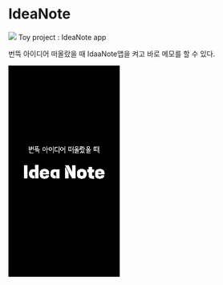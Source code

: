 # IdeaNote
<img src="https://img.shields.io/badge/Android-3DDC84?style=for-the-badge&logo=Android&logoColor=white">
Toy project : IdeaNote app

번뜩 아이디어 떠올랐을 때 IdaaNote앱을 켜고 바로 메모를 할 수 있다.

<img src="./img/splash.png">
